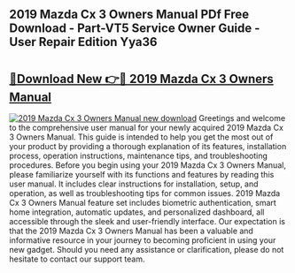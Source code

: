 ## 2019 Mazda Cx 3 Owners Manual PDf Free Download - Part-VT5 Service Owner Guide - User Repair Edition Yya36

# <h2><a href="http://bc24261.oget.top/?id=2019+Mazda+Cx+3+Owners+Manual">🔗Download New 👉🔴 2019 Mazda Cx 3 Owners Manual</a></h2>

[![2019 Mazda Cx 3 Owners Manual new download](https://i.imgur.com/5g1atiW.png)](http://bc24261.oget.top/?id=2019+Mazda+Cx+3+Owners+Manual)
Greetings and welcome to the comprehensive user manual for your newly acquired 2019 Mazda Cx 3 Owners Manual. This guide is intended to help you get the most out of your product by providing a thorough explanation of its features, installation process, operation instructions, maintenance tips, and troubleshooting procedures. Before you begin using your 2019 Mazda Cx 3 Owners Manual, please familiarize yourself with its functions and features by reading this user manual. It includes clear instructions for installation, setup, and operation, as well as troubleshooting tips for common issues. 2019 Mazda Cx 3 Owners Manual feature set includes biometric authentication, smart home integration, automatic updates, and personalized dashboard, all accessible through the sleek and user-friendly interface. Our expectation is that the 2019 Mazda Cx 3 Owners Manual has been a valuable and informative resource in your journey to becoming proficient in using your new gadget. Should you need any assistance or clarification, please do not hesitate to contact our support team.
